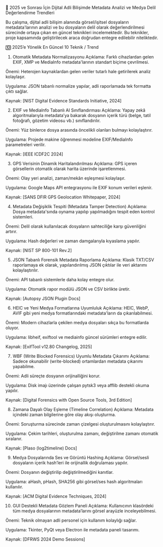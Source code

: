 📌 2025 ve Sonrası İçin Dijital Adli Bilişimde Metadata Analizi ve Medya Delil Değerlendirme Trendleri

Bu çalışma, dijital adli bilişim alanında görsel/işitsel dosyaların metadata'larının analizi ve bu dosyaların delil olarak değerlendirilmesi sürecinde ortaya çıkan en güncel teknikleri incelemektedir. Bu teknikler, proje kapsamında geliştirilecek araca doğrudan entegre edilebilir niteliktedir.

🔟 2025’e Yönelik En Güncel 10 Teknik / Trend
1. Otomatik Metadata Normalizasyonu
Açıklama: Farklı cihazlardan gelen EXIF, XMP ve MediaInfo metadata'larının standart biçime çevrilmesi.

Önemi: Heterojen kaynaklardan gelen veriler tutarlı hale getirilerek analiz kolaylaşır.

Uygulama: JSON tabanlı normalize yapılar, adli raporlamada tek formatta çıktı sağlar.

Kaynak: [NIST Digital Evidence Standards Initiative, 2024]

2. EXIF ve MediaInfo Tabanlı AI Sınıflandırması
Açıklama: Yapay zekâ algoritmalarıyla metadata’ya bakarak dosyanın içerik türü (belge, tatil fotoğrafı, gözetim videosu vb.) sınıflandırılır.

Önemi: Yüz binlerce dosya arasında öncelikli olanları bulmayı kolaylaştırır.

Uygulama: Projede makine öğrenmesi modeline EXIF/MediaInfo parametreleri verilir.

Kaynak: [IEEE ICDF2C 2024]

3. GPS Verisinin Dinamik Haritalandırılması
Açıklama: GPS içeren görsellerin otomatik olarak harita üzerinde işaretlenmesi.

Önemi: Olay yeri analizi, zaman/mekân eşleşmesi kolaylaşır.

Uygulama: Google Maps API entegrasyonu ile EXIF konum verileri eşlenir.

Kaynak: [SANS DFIR GPS Geolocation Whitepaper, 2024]

4. Metadata Değişiklik Tespiti (Metadata Tamper Detection)
Açıklama: Dosya metadata'sında oynama yapılıp yapılmadığını tespit eden kontrol sistemleri.

Önemi: Delil olarak kullanılacak dosyaların sahteciliğe karşı güvenliğini artırır.

Uygulama: Hash değerleri ve zaman damgalarıyla kıyaslama yapılır.

Kaynak: [NIST SP 800-101 Rev.2]

5. JSON Tabanlı Forensik Metadata Raporlama
Açıklama: Klasik TXT/CSV raporlamaya ek olarak, yapılandırılmış JSON çıktılar ile veri aktarımı kolaylaştırılır.

Önemi: API tabanlı sistemlerle daha kolay entegre olur.

Uygulama: Otomatik rapor modülü JSON ve CSV birlikte üretir.

Kaynak: [Autopsy JSON Plugin Docs]

6. HEIC ve Yeni Medya Formatlarına Uyumluluk
Açıklama: HEIC, WebP, AVIF gibi yeni medya formatlarındaki metadata'ların da çıkarılabilmesi.

Önemi: Modern cihazlarla çekilen medya dosyaları sıkça bu formatlarda oluyor.

Uygulama: libheif, exiftool ve mediainfo güncel sürümleri entegre edilir.

Kaynak: [ExifTool v12.80 Changelog, 2025]

7. WBF (Write Blocked Forensics) Uyumlu Metadata Çıkarımı
Açıklama: Sadece okunabilir (write-blocked) ortamlardan metadata çıkarımı yapabilme.

Önemi: Adli süreçte dosyanın orijinalliğini korur.

Uygulama: Disk imajı üzerinde çalışan pytsk3 veya afflib destekli okuma yapılır.

Kaynak: [Digital Forensics with Open Source Tools, 3rd Edition]

8. Zamana Dayalı Olay Eşleme (Timeline Correlation)
Açıklama: Metadata içindeki zaman bilgilerine göre olay akışı oluşturma.

Önemi: Soruşturma sürecinde zaman çizelgesi oluşturulmasını kolaylaştırır.

Uygulama: Çekim tarihleri, oluşturulma zamanı, değiştirilme zamanı otomatik sıralanır.

Kaynak: [Plaso (log2timeline) Docs]

9. Medya Dosyalarında Ses ve Görüntü Hashing
Açıklama: Görsel/sesli dosyaların içerik hash’leri ile orijinallik doğrulaması yapılır.

Önemi: Dosyanın değiştirilip değiştirilmediğini kanıtlar.

Uygulama: aHash, pHash, SHA256 gibi görsel/ses hash algoritmaları kullanılır.

Kaynak: [ACM Digital Evidence Techniques, 2024]

10. GUI Destekli Metadata Gözlem Paneli
Açıklama: Kullanıcının klasördeki tüm medya dosyalarının metadata’larını görsel arayüzle inceleyebilmesi.

Önemi: Teknik olmayan adli personel için kullanım kolaylığı sağlar.

Uygulama: Tkinter, PyQt veya Electron ile metadata paneli tasarımı.

Kaynak: [DFRWS 2024 Demo Sessions]

